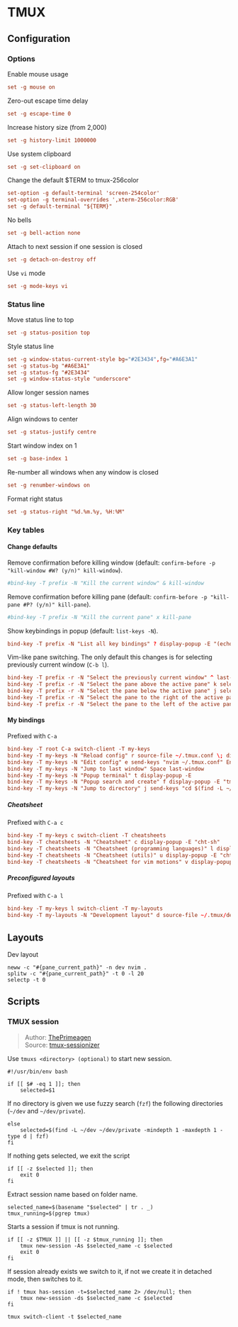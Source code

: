 # TMUX

## Configuration

### Options

Enable mouse usage
``` tangle:~/.tmux.conf
set -g mouse on
```

Zero-out escape time delay
``` tangle:~/.tmux.conf
set -g escape-time 0
```

Increase history size (from 2,000)
``` tangle:~/.tmux.conf
set -g history-limit 1000000
```

Use system clipboard
``` tangle:~/.tmux.conf
set -g set-clipboard on
```

Change the default $TERM to tmux-256color
``` tangle:~/.tmux.conf
set-option -g default-terminal 'screen-254color'
set-option -g terminal-overrides ',xterm-256color:RGB'
set -g default-terminal "${TERM}"
```

No bells
``` tangle:~/.tmux.conf
set -g bell-action none
```

Attach to next session if one session is closed
``` tangle:~/.tmux.conf
set -g detach-on-destroy off
```

Use `vi` mode
``` tangle:~/.tmux.conf
set -g mode-keys vi
```

### Status line

Move status line to top
``` tangle:~/.tmux.conf
set -g status-position top
```

Style status line
``` tangle:~/.tmux.conf
set -g window-status-current-style bg="#2E3434",fg="#A6E3A1"
set -g status-bg "#A6E3A1"
set -g status-fg "#2E3434"
set -g window-status-style "underscore"
```

Allow longer session names
``` tangle:~/.tmux.conf
set -g status-left-length 30
```

Align windows to center
``` tangle:~/.tmux.conf
set -g status-justify centre
```

Start window index on 1
``` tangle:~/.tmux.conf
set -g base-index 1
```

Re-number all windows when any window is closed
``` tangle:~/.tmux.conf
set -g renumber-windows on
```

Format right status
``` tangle:~/.tmux.conf
set -g status-right "%d.%m.%y, %H:%M"
```

### Key tables

#### Change defaults

Remove confirmation before killing window (default: `confirm-before -p "kill-window #W? (y/n)" kill-window`).
``` tangle:~/.tmux.conf
#bind-key -T prefix -N "Kill the current window" & kill-window
```

Remove confirmation before killing pane (default: `confirm-before -p "kill-pane #P? (y/n)" kill-pane`).
``` tangle:~/.tmux.conf
#bind-key -T prefix -N "Kill the current pane" x kill-pane
```

Show keybindings in popup (default: `list-keys -N`).
``` tangle:~/.tmux.conf
bind-key -T prefix -N "List all key bindings" ? display-popup -E "(echo 'My keys'; tmux list-keys -N -T my-keys -P 'C-a '; printf '\nCheatsheets\n'; tmux list-keys -N -T cheatsheets -P 'C-a c '; printf '\nLayouts\n'; tmux list-keys -N -T my-layouts -P 'C-a l '; printf '\nBuilt in\n'; tmux list-keys -N) | less"
```

Vim-like pane switching. The only default this changes is for selecting previously current window (`C-b l`).
``` tangle:~/.tmux.conf
bind-key -T prefix -r -N "Select the previously current window" ^ last-window
bind-key -T prefix -r -N "Select the pane above the active pane" k select-pane -U
bind-key -T prefix -r -N "Select the pane below the active pane" j select-pane -D
bind-key -T prefix -r -N "Select the pane to the right of the active pane" h select-pane -L
bind-key -T prefix -r -N "Select the pane to the left of the active pane" l select-pane -R
```

#### My bindings

Prefixed with `C-a`
``` tangle:~/.tmux.conf
bind-key -T root C-a switch-client -T my-keys
bind-key -T my-keys -N "Reload config" r source-file ~/.tmux.conf \; display-message "~/.tmux.conf reloaded"
bind-key -T my-keys -N "Edit config" e send-keys "nvim ~/.tmux.conf" Enter
bind-key -T my-keys -N "Jump to last window" Space last-window
bind-key -T my-keys -N "Popup terminal" t display-popup -E
bind-key -T my-keys -N "Popup search and create" f display-popup -E "tmuxs"
bind-key -T my-keys -N "Jump to directory" j send-keys "cd $(find -L ~/dev ~/projects ~/.config -mindepth 1 -maxdepth 1 -type d | fzf)" Enter
```

##### Cheatsheet

Prefixed with `C-a c`
``` tangle:~/.tmux.conf
bind-key -T my-keys c switch-client -T cheatsheets
bind-key -T cheatsheets -N "Cheatsheet" c display-popup -E "cht-sh"
bind-key -T cheatsheets -N "Cheatsheet (programming languages)" l display-popup -E "cht-lang"
bind-key -T cheatsheets -N "Cheatsheet (utils)" u display-popup -E "cht-util"
bind-key -T cheatsheets -N "Cheatsheet for vim motions" v display-popup -E "less ~/.tmux/vim-motions.md"
```

##### Preconfigured layouts

Prefixed with `C-a l`
``` tangle:~/.tmux.conf
bind-key -T my-keys l switch-client -T my-layouts
bind-key -T my-layouts -N "Development layout" d source-file ~/.tmux/dev-layout
```

## Layouts

Dev layout
``` tangle:~/.tmux/dev-layout
neww -c "#{pane_current_path}" -n dev nvim .
splitw -c "#{pane_current_path}" -t 0 -l 20
selectp -t 0
```

## Scripts

### TMUX session
> Author: [ThePrimeagen](https://github.com/ThePrimeagen)  
> Source: [tmux-sessionizer](https://github.com/ThePrimeagen/.dotfiles/blob/master/bin/.local/scripts/tmux-sessionizer)

Use `tmuxs <directory> (optional)` to start new session.
``` tangle:~/bin/tmuxs
#!/usr/bin/env bash

if [[ $# -eq 1 ]]; then
    selected=$1
```

If no directory is given we use fuzzy search (`fzf`) the following directories (`~/dev` and `~/dev/private`).
``` tangle:~/bin/tmuxs
else
    selected=$(find -L ~/dev ~/dev/private -mindepth 1 -maxdepth 1 -type d | fzf)
fi
```

If nothing gets selected, we exit the script
``` tangle:~/bin/tmuxs
if [[ -z $selected ]]; then
    exit 0
fi
```

Extract session name based on folder name.
``` tangle:~/bin/tmuxs
selected_name=$(basename "$selected" | tr . _)
tmux_running=$(pgrep tmux)
```

Starts a session if tmux is not running.
``` tangle:~/bin/tmuxs
if [[ -z $TMUX ]] || [[ -z $tmux_running ]]; then
    tmux new-session -As $selected_name -c $selected
    exit 0
fi
```

If session already exists we switch to it, if not we create it in detached mode, then switches to it.
``` tangle:~/bin/tmuxs
if ! tmux has-session -t=$selected_name 2> /dev/null; then
    tmux new-session -ds $selected_name -c $selected
fi

tmux switch-client -t $selected_name
```
